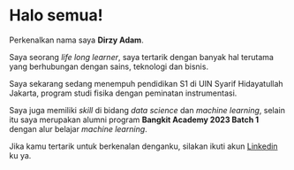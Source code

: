 # Halo semua! 

Perkenalkan nama saya **Dirzy Adam**.<br>

Saya seorang *life long learner*, saya tertarik dengan banyak hal terutama yang berhubungan dengan sains, teknologi dan bisnis.<br>

Saya sekarang sedang menempuh pendidikan S1 di UIN Syarif Hidayatullah Jakarta, program studi fisika dengan peminatan instrumentasi.<br>

Saya juga memiliki *skill* di bidang *data science* dan *machine learning*, selain itu saya merupakan alumni program **Bangkit Academy 2023 Batch 1** dengan alur belajar *machine learning*.<br>

Jika kamu tertarik untuk berkenalan denganku, silakan ikuti akun [Linkedin](https://id.linkedin.com/in/dirzy-adam-b2574a250) ku ya.
